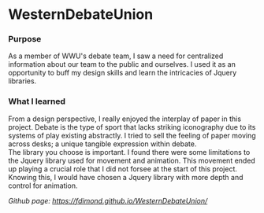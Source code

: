 # WesternDebateUnion

### Purpose
<p>
As a member of WWU's debate team, I saw a need for centralized information about our team to the public and ourselves. I used it as an opportunity to buff my design skills and learn the intricacies of Jquery libraries.
<br>
</p>

### What I learned
<p>
From a design perspective, I really enjoyed the interplay of paper in this project. Debate is the type of sport that lacks striking iconography due to its systems of play existing abstractly. I tried to sell the feeling of paper moving across desks; a unique tangible expression within debate.   
<br>
The library you choose is important. I found there were some limitations to the Jquery library used for movement and animation. This movement ended up playing a crucial role that I did not forsee at the start of this project. Knowing this, I would have chosen a Jquery library with more depth and control for animation. 
<br>
</p>

*Github page: https://fdimond.github.io/WesternDebateUnion/*
